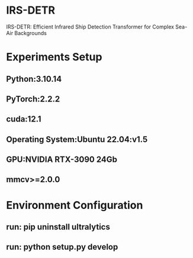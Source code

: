 # IRS-DETR
IRS-DETR: Efficient Infrared Ship Detection Transformer for Complex Sea-Air Backgrounds

# Experiments Setup
## Python:3.10.14
## PyTorch:2.2.2
## cuda:12.1
## Operating System:Ubuntu 22.04:v1.5
## GPU:NVIDIA RTX-3090 24Gb
## mmcv>=2.0.0


# Environment Configuration
## run: pip uninstall ultralytics
## run: python setup.py develop

